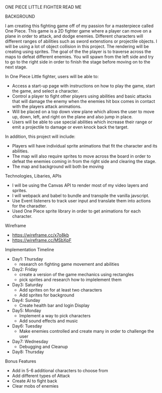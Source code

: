 ONE PIECE LITTLE FIGHTER READ ME

BACKGROUND

I am creating this fighting game off of my passion for a masterpiece called One Piece. This game is a 2D fighter game where a player can move on a plane in order to attack, and dodge enemies.
Different characters will different ranges of abilities such as sword extenstions or projectile objects. I will be using a lot of object collision in this project. The rendering will be creating using sprites. The goal of the the player is to traverse across the maps to defeat different enemies. You will spawn from the left side and try to go to the right side in order to finish the stage before moving on to the next stage.

In One Piece Little fighter, users will be able to:

+ Access a start-up page with instructions on how to play the game, start the game, and select a character.
+ Control a player to fight other players using abilities and basic attacks that will damage the enemy when the enemies hit box comes in contact with the players attack animations.
+ Will be placed on a top down view plane which allows the user to move up, down, left, and right on the plane and also jump in place.
+ Users will be able to use special abilities which increase their range or emit a projectile to damage or even knock back the target.

In addition, this project will include:

+ Players will have individual sprite animations that fit the character and its abilities.
+ The map will also require sprites to move across the board in order to defeat the enemies coming in from the right side and clearing the stage. 
+ The map and background will both be moving

Technologies, Libaries, APIs

+ I will be using the Canvas API to render most of my video layers and sprites.
+ I will webpack and babel to bundle and transpile the vanilla javscript.
+ Use Event listeners to track user input and translate them into actions for the charadter.
+ Used One Piece sprite library in order to get animations for each character.


Wireframe 
+ https://wireframe.cc/x7o8kb
+ https://wireframe.cc/MSbXpF


Implementation Timeline

+ Day1: Thursday
    - research on fighting game movement and abilities
+ Day2: Friday
    - create a version of the game mechanics using rectangles
    - pick sprites and research how to implelement them
+ Day3: Saturday
    - Add sprites on for at least two characters
    - Add sprites for background
+ Day4: Sunday
    - Create health bar and login Display
+ Day5: Monday
    - Implement a way to pick characters
    - Add sound effects and music 
+ Day6: Tuesday
    - Make enemies controlled and create many in order to challenge the user
+ Day7: Wednesday
    - Debugging and Cleanup
+ Day8: Thursday


Bonus Features
+ Add in 5-6 additional characters to choose from
+ Add different types of Attack
+ Create AI to fight back
+ Clear mobs of enemies






